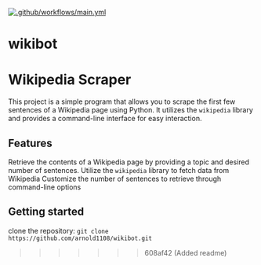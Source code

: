 
[![.github/workflows/main.yml](https://github.com/arnold1108/wikibot/actions/workflows/main.yml/badge.svg)](https://github.com/arnold1108/wikibot/actions/workflows/main.yml)
# wikibot
# Wikipedia Scraper
This project is a simple program that allows you to scrape the first few sentences of a Wikipedia page using Python. It utilizes the `wikipedia` library and provides a command-line interface for easy interaction.

## Features
Retrieve the contents of a Wikipedia page by providing a topic and desired number of sentences.
Utilize the `wikipedia` library to fetch data from Wikipedia
Customize the number of sentences to retrieve through command-line options 

## Getting started 
clone the repository:
`git clone https://github.com/arnold1108/wikibot.git`


>>>>>>> 608af42 (Added readme)
